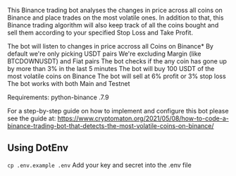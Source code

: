 This Binance trading bot analyses the changes in price across all coins on Binance and place trades on the most volatile ones. 
In addition to that, this Binance trading algorithm will also keep track of all the coins bought and sell them according to your specified Stop Loss and Take Profit.

The bot will listen to changes in price accross all Coins on Binance*
By default we're only picking USDT pairs
We're excluding Margin (like BTCDOWNUSDT) and Fiat pairs
The bot checks if the any coin has gone up by more than 3% in the last 5 minutes
The bot will buy 100 USDT of the most volatile coins on Binance
The bot will sell at 6% profit or 3% stop loss
The bot works with both Main and Testnet

Requirements: python-binance .7.9

For a step-by-step guide on how to implement and configure this bot please see the guide at: 
https://www.cryptomaton.org/2021/05/08/how-to-code-a-binance-trading-bot-that-detects-the-most-volatile-coins-on-binance/

## Using DotEnv

`cp .env.example .env`
Add your key and secret into the .env file